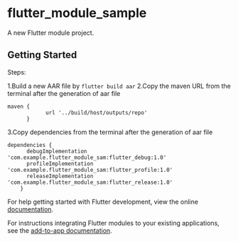 # flutter_module_sample

A new Flutter module project.

## Getting Started

Steps:

1.Build a new AAR file by `flutter build aar`
2.Copy the maven URL from the terminal after the generation of aar file

```
maven {
            url '../build/host/outputs/repo'
      }

```
3.Copy dependencies from the terminal after the generation of aar file

```
dependencies {
      debugImplementation 'com.example.flutter_module_sam:flutter_debug:1.0'
      profileImplementation 'com.example.flutter_module_sam:flutter_profile:1.0'
      releaseImplementation 'com.example.flutter_module_sam:flutter_release:1.0'
    }
```


For help getting started with Flutter development, view the online
[documentation](https://flutter.dev/).

For instructions integrating Flutter modules to your existing applications,
see the [add-to-app documentation](https://flutter.dev/docs/development/add-to-app).
